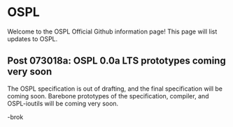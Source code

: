 <div id="top">
    <h1>OSPL</h1>
    <p>Welcome to the OSPL Official Github information page! This page will list updates to OSPL.</p>
</div>
<div id="post-073018a">
    <h2>Post 073018a: OSPL 0.0a LTS prototypes coming very soon</h2>
	<p>The OSPL specification is out of drafting, and the final specification will be coming soon. Barebone prototypes of the specification, compiler, and OSPL-ioutils will be coming very soon.</p>
	<p>-brok</p>
</div>
